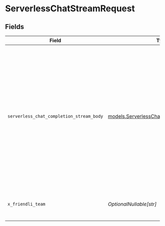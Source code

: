 # ServerlessChatStreamRequest


## Fields

| Field                                                                                                                                                               | Type                                                                                                                                                                | Required                                                                                                                                                            | Description                                                                                                                                                         | Example                                                                                                                                                             |
| ------------------------------------------------------------------------------------------------------------------------------------------------------------------- | ------------------------------------------------------------------------------------------------------------------------------------------------------------------- | ------------------------------------------------------------------------------------------------------------------------------------------------------------------- | ------------------------------------------------------------------------------------------------------------------------------------------------------------------- | ------------------------------------------------------------------------------------------------------------------------------------------------------------------- |
| `serverless_chat_completion_stream_body`                                                                                                                            | [models.ServerlessChatCompletionStreamBody](../models/serverlesschatcompletionstreambody.md)                                                                        | :heavy_check_mark:                                                                                                                                                  | N/A                                                                                                                                                                 | {<br/>"messages": [<br/>{<br/>"content": "You are a helpful assistant.",<br/>"role": "system"<br/>},<br/>{<br/>"content": "Hello!",<br/>"role": "user"<br/>}<br/>],<br/>"model": "meta-llama-3.1-8b-instruct"<br/>} |
| `x_friendli_team`                                                                                                                                                   | *OptionalNullable[str]*                                                                                                                                             | :heavy_minus_sign:                                                                                                                                                  | ID of team to run requests as (optional parameter).                                                                                                                 |                                                                                                                                                                     |
